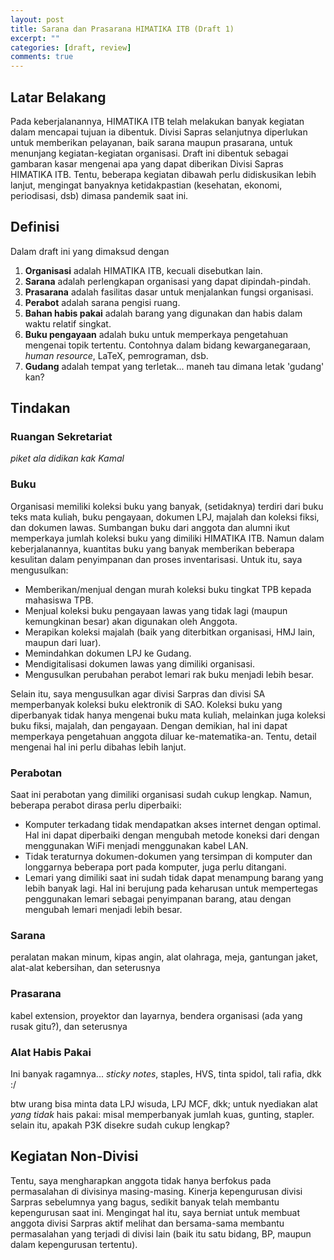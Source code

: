 ```yaml
---
layout: post
title: Sarana dan Prasarana HIMATIKA ITB (Draft 1)
excerpt: ""
categories: [draft, review]
comments: true
---
```


## Latar Belakang
Pada keberjalanannya, HIMATIKA ITB telah melakukan banyak kegiatan dalam mencapai tujuan ia dibentuk. Divisi Sapras selanjutnya diperlukan untuk memberikan pelayanan, baik sarana maupun prasarana, untuk menunjang kegiatan-kegiatan organisasi. Draft ini dibentuk sebagai gambaran kasar mengenai apa yang dapat diberikan Divisi Sapras HIMATIKA ITB. Tentu, beberapa kegiatan dibawah perlu didiskusikan lebih lanjut, mengingat banyaknya ketidakpastian (kesehatan, ekonomi, periodisasi, dsb) dimasa pandemik saat ini.

## Definisi
Dalam draft ini yang dimaksud dengan
1. **Organisasi** adalah HIMATIKA ITB, kecuali disebutkan lain.
2. **Sarana** adalah perlengkapan organisasi yang dapat dipindah-pindah.
3. **Prasarana** adalah fasilitas dasar untuk menjalankan fungsi organisasi.
4. **Perabot** adalah sarana pengisi ruang.
5. **Bahan habis pakai** adalah barang yang digunakan dan habis dalam waktu relatif singkat.
6. **Buku pengayaan** adalah buku untuk memperkaya pengetahuan mengenai topik tertentu. Contohnya dalam bidang kewarganegaraan, *human resource*, LaTeX, pemrograman, dsb.
7. **Gudang** adalah tempat yang terletak... maneh tau dimana letak 'gudang' kan?


## Tindakan
### Ruangan Sekretariat
*piket ala didikan kak Kamal*


### Buku
Organisasi memiliki koleksi buku yang banyak, (setidaknya) terdiri dari buku teks mata kuliah, buku pengayaan, dokumen LPJ, majalah dan koleksi fiksi, dan dokumen lawas. Sumbangan buku dari anggota dan alumni ikut memperkaya jumlah koleksi buku yang dimiliki HIMATIKA ITB. Namun dalam keberjalanannya, kuantitas buku yang banyak memberikan beberapa kesulitan dalam penyimpanan dan proses inventarisasi. Untuk itu, saya mengusulkan:

* Memberikan/menjual dengan murah koleksi buku tingkat TPB kepada mahasiswa TPB.
* Menjual koleksi buku pengayaan lawas yang tidak lagi (maupun kemungkinan besar) akan digunakan oleh Anggota.
* Merapikan koleksi majalah (baik yang diterbitkan organisasi, HMJ lain, maupun dari luar).
* Memindahkan dokumen LPJ ke Gudang.
* Mendigitalisasi dokumen lawas yang dimiliki organisasi.
* Mengusulkan perubahan perabot lemari rak buku menjadi lebih besar.

Selain itu, saya mengusulkan agar divisi Sarpras dan divisi SA memperbanyak koleksi buku elektronik di SAO. Koleksi buku yang diperbanyak tidak hanya mengenai buku mata kuliah, melainkan juga koleksi buku fiksi, majalah, dan pengayaan. Dengan demikian, hal ini dapat memperkaya pengetahuan anggota diluar ke-matematika-an. Tentu, detail mengenai hal ini perlu dibahas lebih lanjut.


### Perabotan
Saat ini perabotan yang dimiliki organisasi sudah cukup lengkap. Namun, beberapa perabot dirasa perlu diperbaiki:

* Komputer terkadang tidak mendapatkan akses internet dengan optimal. Hal ini dapat diperbaiki dengan mengubah metode koneksi dari dengan menggunakan WiFi menjadi menggunakan kabel LAN.
* Tidak teraturnya dokumen-dokumen yang tersimpan di komputer dan longgarnya beberapa port pada komputer, juga perlu ditangani.
* Lemari yang dimiliki saat ini sudah tidak dapat menampung barang yang lebih banyak lagi. Hal ini berujung pada keharusan untuk mempertegas penggunakan lemari sebagai penyimpanan barang, atau dengan mengubah lemari menjadi lebih besar.


### Sarana
peralatan makan minum, kipas angin, alat olahraga, meja, gantungan jaket, alat-alat kebersihan, dan seterusnya 


### Prasarana
kabel extension, proyektor dan layarnya, bendera organisasi (ada yang rusak gitu?), dan seterusnya


### Alat Habis Pakai
Ini banyak ragamnya... *sticky notes*, staples, HVS, tinta spidol, tali rafia, dkk :/

btw urang bisa minta data LPJ wisuda, LPJ MCF, dkk; untuk nyediakan alat *yang tidak* hais pakai: misal memperbanyak jumlah kuas, gunting, stapler. selain itu, apakah P3K disekre sudah cukup lengkap?


## Kegiatan Non-Divisi
Tentu, saya mengharapkan anggota tidak hanya berfokus pada permasalahan di divisinya masing-masing. Kinerja kepengurusan divisi Sarpras sebelumnya yang bagus, sedikit banyak telah membantu kepengurusan saat ini. Mengingat hal itu, saya berniat untuk membuat anggota divisi Sarpras aktif melihat dan bersama-sama membantu permasalahan yang terjadi di divisi lain (baik itu satu bidang, BP, maupun dalam kepengurusan tertentu). 
